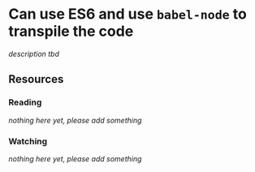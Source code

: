 # Can use ES6 and use `babel-node` to transpile the code

_description tbd_

## Resources

### Reading

_nothing here yet, please add something_

### Watching

_nothing here yet, please add something_
